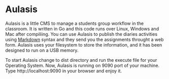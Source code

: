 Aulasis
=======

Aulasis is a little CMS to manage a students group workflow in the
classroom.  It is written in Go and this code runs over Linux, Windows
and Mac after compiliing.  You can use Aulasis to publish the diaries
activities using [Markdown](http://es.wikipedia.org/wiki/Markdown)
syntax and they send you the assignments throught a web form.  Aulasis
uses your filesystem to store the information, and it has been
designed to run on a USB memory.

To start Aulasis change to dist directory and run the execute file for your 
Operating System. Now, Aulasis is running on 9090 port of your machine. Type 
http://localhost:9090 in your browser and enjoy it.
